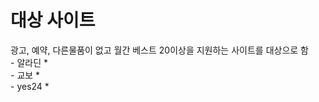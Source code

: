 # 대상 사이트 
광고, 예약, 다른물품이 없고 월간 베스트 20이상을 지원하는 사이트를 대상으로 함  
    - 알라딘 *  
    - 교보 *  
    - yes24 *



